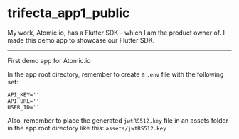 # trifecta_app1_public

My work, Atomic.io, has a Flutter SDK - which I am the product owner of. I made this demo app to showcase our Flutter SDK.

---

First demo app for Atomic.io

In the app root directory, remember to create a `.env` file with the following set:
```
API_KEY=''
API_URL=''
USER_ID=''
```

Also, remember to place the generated `jwtRS512.key` file in an assets folder in the app root directory like this: `assets/jwtRS512.key`
